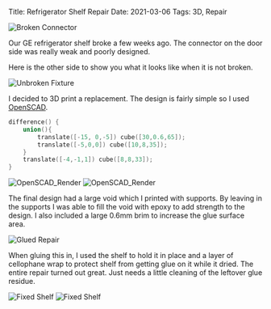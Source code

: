 Title: Refrigerator Shelf Repair
Date: 2021-03-06
Tags: 3D, Repair

![Broken Connector](../images/Broken_Connector_Tiny.jpg)

Our GE refrigerator shelf broke a few weeks ago.  The connector on the door side was really weak and poorly designed. 

Here is the other side to show you what it looks like when it is not broken. 

![Unbroken Fixture](../images/Unbroken_Fixture.jpg)


I decided to 3D print a replacement.  The design is fairly simple so I used [OpenSCAD](https://www.openscad.org/).  

```C++
difference() {
    union(){
        translate([-15, 0,-5]) cube([30,0.6,65]);
        translate([-5,0,0]) cube([10,8,35]);
    }
    translate([-4,-1,1]) cube([8,8,33]);
}
```

![OpenSCAD_Render](../images/OpenScad_Refrigerator_Design_1.png)
![OpenSCAD_Render](../images/OpenScad_Refrigerator_Design_2.png)

The final design had a large void which I printed with supports.  By leaving in the supports I was able to fill the void with epoxy to add strength to the design.  I also included a large 0.6mm brim to increase the glue surface area. 

![Glued Repair](../images/Glued_repair.jpg)

When gluing this in, I used the shelf to hold it in place and a layer of cellophane wrap to protect shelf from getting glue on it while it dried.  The entire repair turned out great.  Just needs a little cleaning of the leftover glue residue. 

![Fixed Shelf](../images/Fixed_Shelf.jpg)
![Fixed Shelf](../images/Fixed_Shelf2.jpg)